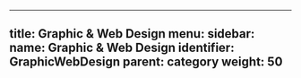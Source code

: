  ---
title: Graphic & Web Design
menu:
  sidebar:
    name: Graphic & Web Design
    identifier: GraphicWebDesign
    parent: category
    weight: 50
---

